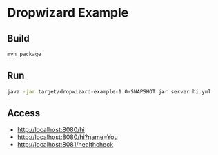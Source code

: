 Dropwizard Example
==================

## Build

```sh
mvn package
```

## Run

```sh
java -jar target/dropwizard-example-1.0-SNAPSHOT.jar server hi.yml
```

## Access

- [http://localhost:8080/hi](http://localhost:8080/hi)
- [http://localhost:8080/hi?name=You](http://localhost:8080/hi?name=You)
- [http://localhost:8081/healthcheck](http://localhost:8081/healthcheck)


